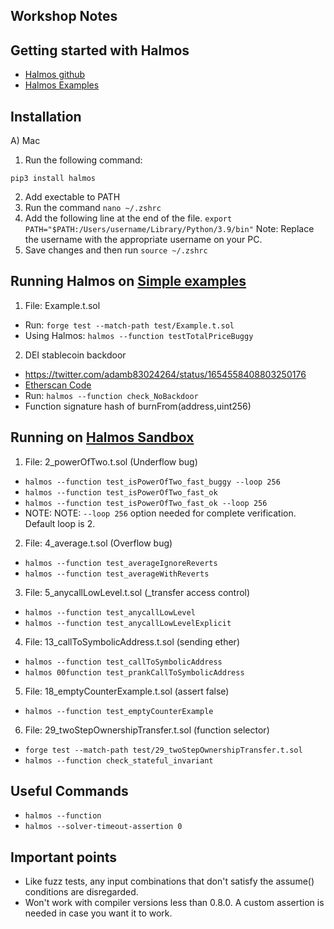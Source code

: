 ## Workshop Notes

## Getting started with Halmos
- [Halmos github](https://github.com/a16z/halmos/tree/main)
- [Halmos Examples](https://github.com/a16z/halmos/blob/main/examples/README.md)

## Installation
A) Mac
1. Run the following command:
```
pip3 install halmos
```
2. Add exectable to PATH
3. Run the command `nano ~/.zshrc`
4. Add the following line at the end of the file.
`export PATH="$PATH:/Users/username/Library/Python/3.9/bin"`
Note: Replace the username with the appropriate username on your PC.
5. Save changes and then run `source ~/.zshrc`


## Running Halmos on [Simple examples](https://github.com/a16z/halmos/tree/main/examples/simple)
1) File: Example.t.sol 
- Run: `forge test --match-path test/Example.t.sol`
- Using Halmos: `halmos --function testTotalPriceBuggy`
2) DEI stablecoin backdoor
- https://twitter.com/adamb83024264/status/1654558408803250176
- [Etherscan Code](https://etherscan.deth.net/address/0x63c28e2ff796e1480eb9ac8c3c55dcb9ae7b3df6#code)
- Run: `halmos --function check_NoBackdoor`
- Function signature hash of burnFrom(address,uint256)


## Running on [Halmos Sandbox](https://github.com/karmacoma-eth/halmos-sandbox)
1) File: 2_powerOfTwo.t.sol (Underflow bug)
- `halmos --function test_isPowerOfTwo_fast_buggy --loop 256`
- `halmos --function test_isPowerOfTwo_fast_ok`
- `halmos --function test_isPowerOfTwo_fast_ok --loop 256`
- NOTE:  NOTE: `--loop 256` option needed for complete verification. Default loop is 2.
2) File: 4_average.t.sol (Overflow bug)
- `halmos --function test_averageIgnoreReverts`
- `halmos --function test_averageWithReverts`
3) File: 5_anycallLowLevel.t.sol (_transfer access control)
- `halmos --function test_anycallLowLevel`
- `halmos --function test_anycallLowLevelExplicit`
4) File: 13_callToSymbolicAddress.t.sol (sending ether)
- `halmos --function test_callToSymbolicAddress`
- `halmos 00function test_prankCallToSymbolicAddress`
5) File: 18_emptyCounterExample.t.sol (assert false)
- `halmos --function test_emptyCounterExample`
6) File: 29_twoStepOwnershipTransfer.t.sol (function selector)
- `forge test --match-path test/29_twoStepOwnershipTransfer.t.sol`
- `halmos --function check_stateful_invariant`

## Useful Commands
- `halmos --function`
- `halmos --solver-timeout-assertion 0`

## Important points
- Like fuzz tests, any input combinations that don't satisfy the assume() conditions are disregarded. 
- Won't work with compiler versions less than 0.8.0. A custom assertion is needed in case you want it to work.



